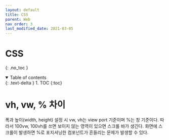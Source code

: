 ```yaml
---
layout: default
title: CSS
parent: Web
nav_order: 3
last_modified_date: 2021-03-05
---
```

# CSS
{: .no_toc }



<details open markdown="block">
  <summary>
    Table of contents
  </summary>
  {: .text-delta }
1. TOC
{:toc}
</details>


# vh, vw, % 차이

폭과 높이(width, height) 설정 시 vw, vh는 view port 기준이며 %는 창 기준이다. 따라서 100vw, 100vh를 쓰면 보이지 않는 영역이 있으면 스크롤 바가 생긴다. 화면에 스크롤이 발생하면 %로 포지셔닝한 컴포넌트가 흔들리는 문제가 발생할 수 있다.

